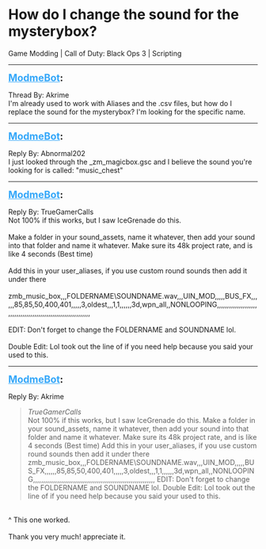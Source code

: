 # How do I change the sound for the mysterybox?
Game Modding | Call of Duty: Black Ops 3 | Scripting

---
<strong style="font-size: 1.4em;"><span style="text-decoration: underline;text-decoration-color: #34a7f9;"><span style="color:#34a7f9;">ModmeBot</span></span>:</strong>

<p>Thread By: Akrime<br />I&#39;m already used to work with Aliases and the .csv files, but how do I replace the sound for the mysterybox? I&#39;m looking for the specific name.</p>

---
<strong style="font-size: 1.4em;"><span style="text-decoration: underline;text-decoration-color: #34a7f9;"><span style="color:#34a7f9;">ModmeBot</span></span>:</strong>

<p>Reply By: Abnormal202<br />I just looked through the _zm_magicbox.gsc and I believe the sound you&#39;re looking for is called: &quot;music_chest&quot;</p>

---
<strong style="font-size: 1.4em;"><span style="text-decoration: underline;text-decoration-color: #34a7f9;"><span style="color:#34a7f9;">ModmeBot</span></span>:</strong>

<p>Reply By: TrueGamerCalls<br />Not 100% if this works, but I saw IceGrenade do this.<br /> <br />Make a folder in your sound_assets, name it whatever, then add your sound into that folder and name it whatever. Make sure its 48k project rate, and is like 4 seconds (Best time)<br /> <br />Add this in your user_aliases, if you use custom round sounds then add it under there <br /> <br />zmb_music_box,,,FOLDERNAME\SOUNDNAME.wav,,,UIN_MOD,,,,,BUS_FX,,,,,,85,85,50,400,401,,,,,3,oldest,,,1,1,,,,,,3d,wpn_all,,NONLOOPING,,,,,,,,,,,,,,,,,,,,,,,,,,,,,,,,,,,,,,,,,,,,,,,,,,,,,,,,,,,,,<br /> <br />EDIT: Don&#39;t forget to change the FOLDERNAME and SOUNDNAME lol.<br /> <br />Double Edit: Lol took out the line of if you need help because you said your used to this.</p>

---
<strong style="font-size: 1.4em;"><span style="text-decoration: underline;text-decoration-color: #34a7f9;"><span style="color:#34a7f9;">ModmeBot</span></span>:</strong>

<p>Reply By: Akrime<br /><blockquote><em>TrueGamerCalls</em><br />Not 100% if this works, but I saw IceGrenade do this.   Make a folder in your sound_assets, name it whatever, then add your sound into that folder and name it whatever. Make sure its 48k project rate, and is like 4 seconds (Best time)   Add this in your user_aliases, if you use custom round sounds then add it under there    zmb_music_box,,,FOLDERNAME\SOUNDNAME.wav,,,UIN_MOD,,,,,BUS_FX,,,,,,85,85,50,400,401,,,,,3,oldest,,,1,1,,,,,,3d,wpn_all,,NONLOOPING,,,,,,,,,,,,,,,,,,,,,,,,,,,,,,,,,,,,,,,,,,,,,,,,,,,,,,,,,,,,,   EDIT: Don&#39;t forget to change the FOLDERNAME and SOUNDNAME lol.   Double Edit: Lol took out the line of if you need help because you said your used to this.</blockquote><br /> ^ This one worked.<br /> <br />Thank you very much! appreciate it.</p>
